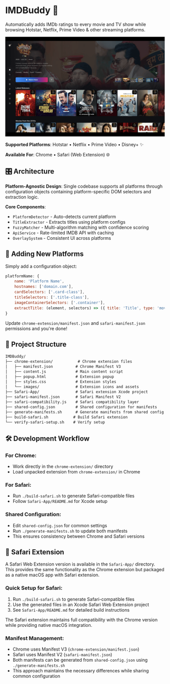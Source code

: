 # IMDBuddy 🎥

Automatically adds IMDb ratings to every movie and TV show while browsing Hotstar, Netflix, Prime Video & other streaming platforms.

![Demo Image of IMDBuddy](./chrome-extension/images/demo.png)

**Supported Platforms**: Hotstar • Netflix • Prime Video • Disney+ ✨

**Available For**: Chrome • Safari (Web Extension) 🌐

## 🎛️ Architecture

**Platform-Agnostic Design**: Single codebase supports all platforms through configuration objects containing platform-specific DOM selectors and extraction logic.

**Core Components**:
- `PlatformDetector` - Auto-detects current platform
- `TitleExtractor` - Extracts titles using platform configs
- `FuzzyMatcher` - Multi-algorithm matching with confidence scoring
- `ApiService` - Rate-limited IMDB API with caching
- `OverlaySystem` - Consistent UI across platforms

## 🔧 Adding New Platforms

Simply add a configuration object:

```javascript
platformName: {
    name: 'Platform Name',
    hostnames: ['domain.com'],
    cardSelectors: ['.card-class'],
    titleSelectors: ['.title-class'],
    imageContainerSelectors: ['.container'],
    extractTitle: (element, selectors) => ({ title: 'Title', type: 'movie' })
}
```

Update `chrome-extension/manifest.json` and `safari-manifest.json` permissions and you're done!

## 📁 Project Structure

```
IMDBuddy/
├── chrome-extension/           # Chrome extension files
│   ├── manifest.json          # Chrome Manifest V3
│   ├── content.js             # Main content script
│   ├── popup.html             # Extension popup
│   ├── styles.css             # Extension styles
│   └── images/                # Extension icons and assets
├── Safari-App/                # Safari extension Xcode project
├── safari-manifest.json       # Safari Manifest V2
├── safari-compatibility.js    # Safari compatibility layer
├── shared-config.json         # Shared configuration for manifests
├── generate-manifests.sh      # Generate manifests from shared config
├── build-safari.sh           # Build Safari extension
└── verify-safari-setup.sh    # Verify setup
```

## 🛠️ Development Workflow

### For Chrome:
- Work directly in the `chrome-extension/` directory
- Load unpacked extension from `chrome-extension/` in Chrome

### For Safari:
- Run `./build-safari.sh` to generate Safari-compatible files
- Follow `Safari-App/README.md` for Xcode setup

### Shared Configuration:
- Edit `shared-config.json` for common settings
- Run `./generate-manifests.sh` to update both manifests
- This ensures consistency between Chrome and Safari versions

## 🦆 Safari Extension

A Safari Web Extension version is available in the `Safari-App/` directory. This provides the same functionality as the Chrome extension but packaged as a native macOS app with Safari extension.

### Quick Setup for Safari:
1. Run `./build-safari.sh` to generate Safari-compatible files
2. Use the generated files in an Xcode Safari Web Extension project  
3. See `Safari-App/README.md` for detailed build instructions

The Safari extension maintains full compatibility with the Chrome version while providing native macOS integration.

### Manifest Management:
- Chrome uses Manifest V3 (`chrome-extension/manifest.json`)
- Safari uses Manifest V2 (`safari-manifest.json`)
- Both manifests can be generated from `shared-config.json` using `./generate-manifests.sh`
- This approach maintains the necessary differences while sharing common configuration
